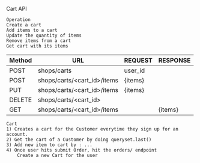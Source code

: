 Cart API

```
Operation
Create a cart
Add items to a cart
Update the quantity of items
Remove items from a cart
Get cart with its items
```

| Method | URL                         | REQUEST | RESPONSE |
| ------ | --------------------------- | ------- | -------- |
| POST   | shops/carts                 | user_id |          |
| POST   | shops/carts/<cart_id>/items | {items} |          |
| PUT    | shops/carts/<cart_id>/items | {items} |          |
| DELETE | shops/carts/<cart_id>       |         |          |
| GET    | shops/carts/<cart_id>/items |         | {items}  |

```
Cart
1) Creates a cart for the Customer everytime they sign up for an account.
2) Get the cart of a Customer by doing queryset.last()
3) Add new item to cart by : ...
4) Once user hits submit Order, hit the orders/ endpoint
    Create a new Cart for the user
```
